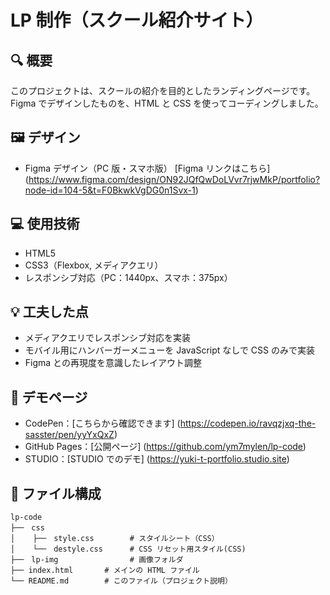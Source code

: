 # LP 制作（スクール紹介サイト）

## 🔍 概要

このプロジェクトは、スクールの紹介を目的としたランディングページです。Figma でデザインしたものを、HTML と CSS を使ってコーディングしました。

## 🖼️ デザイン

- Figma デザイン（PC 版・スマホ版）
  [Figma リンクはこちら]
  (https://www.figma.com/design/ON92JQfQwDoLVvr7rjwMkP/portfolio?node-id=104-5&t=F0BkwkVgDG0n1Svx-1)

## 💻 使用技術

- HTML5
- CSS3（Flexbox, メディアクエリ）
- レスポンシブ対応（PC：1440px、スマホ：375px）

## 💡 工夫した点

- メディアクエリでレスポンシブ対応を実装
- モバイル用にハンバーガーメニューを JavaScript なしで CSS のみで実装
- Figma との再現度を意識したレイアウト調整

## 🔗 デモページ

- CodePen：[こちらから確認できます]
  (https://codepen.io/ravqzjxq-the-sasster/pen/yyYxQxZ)
- GitHub Pages：[公開ページ]
  (https://github.com/ym7mylen/lp-code)
- STUDIO：[STUDIO でのデモ]
  (https://yuki-t-portfolio.studio.site)

## 📁 ファイル構成

```text
lp-code
├──　css
│    ├──　style.css        # スタイルシート（CSS）
│    └──　destyle.css      # CSS リセット用スタイル(CSS)
├──　lp-img                # 画像フォルダ
├── index.html       # メインの HTML ファイル
└── README.md        # このファイル（プロジェクト説明）
```
